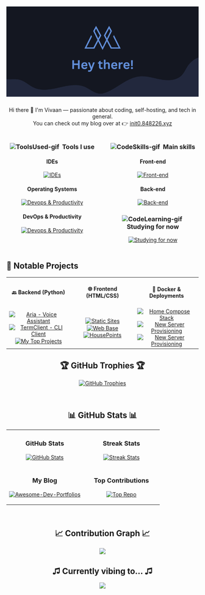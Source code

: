 
<h1 align="center">
  <img src="header.png"/>
</h1>

<p align="center">
  Hi there 👋 I'm Vivaan — passionate about coding, self-hosting, and tech in general.<br>
  You can check out my blog over at 👉 <a href="https://init0.848226.xyz/">init0.848226.xyz</a>
</p>


<!-- SKILLS & MAIN SKILLS TWO COLUMN LAYOUT -->
<div style="display: flex; gap: 24px; width: 100%;">
  <div style="flex: 1; padding: 0 8px;">
    <h3 align="center"><img src="https://media.giphy.com/media/UuYtvq24KIj6I38nQ1/giphy.gif" width="36" alt="ToolsUsed-gif">&nbsp; Tools I use</h3>
    <h4 align="center">IDEs</h4>
    <div align="center">
      <a href="https://skillicons.dev" target="_blank">
        <img src="https://skillicons.dev/icons?i=vscode&theme=dark" alt="IDEs" />
      </a>
    </div>
    <h4 align="center">Operating Systems</h4>
    <div align="center">
      <a href="https://skillicons.dev" target="_blank">
        <img src="https://skillicons.dev/icons?i=windows,linux,debian,ubuntu&theme=dark" alt="Devops & Productivity" />
      </a>
    </div>
    <h4 align="center">DevOps & Productivity</h4>
    <div align="center">
      <a href="https://skillicons.dev" target="_blank">
        <img src="https://skillicons.dev/icons?i=github,git,notion,postman,docker&theme=dark" alt="Devops & Productivity" />
      </a>
    </div>
  </div>
  <div style="flex: 1; padding: 0 8px;">
    <h3 align="center"><img src="https://media.giphy.com/media/v1.Y2lkPTc5MGI3NjExMDIzYzk0ODBlYWRlYjliZGEwNDNhZDc3YTY1NzEyMzAyYmMxOTBkOCZlcD12MV9pbnRlcm5hbF9naWZzX2dpZklkJmN0PXM/LmrjyYSZE60bHpn2Bg/giphy.gif" width="36" alt="CodeSkills-gif">&nbsp; Main skills</h3>
    <h4 align="center">Front-end</h4>
    <div align="center">
      <a href="https://skillicons.dev" target="_blank">
        <img src="https://skillicons.dev/icons?i=js,html,css&theme=dark" alt="Front-end" />
      </a>
    </div>
    <h4 align="center">Back-end</h4>
    <div align="center">
      <a href="https://skillicons.dev" target="_blank">
        <img src="https://skillicons.dev/icons?i=python,fastapi&theme=dark" alt="Back-end" />
      </a>
    </div>
    <h3 align="center"><img align="center" src="https://media.giphy.com/media/hfnkqlWI5Oh91vsvcw/giphy.gif" width="36" alt="CodeLearning-gif"/>&nbsp; Studying for now</h3>
    <div align="center">
      <a href="https://skillicons.dev" target="_blank">
        <img src="https://skillicons.dev/icons?i=react,c&theme=dark" alt="Studying for now" />
      </a>
    </div>
  </div>
</div>

<br>

## 🧠 Notable Projects

<table border="0" width="100%">
  <tr>
    <td align="center" width="33%"><h4>🔙 Backend (Python)</h4></td>
    <td align="center" width="33%"><h4>🌐 Frontend (HTML/CSS)</h4></td>
    <td align="center" width="33%"><h4>🐳 Docker & Deployments</h4></td>
  </tr>
  <tr>
    <td align="center" width="33%">
      <a href="https://github.com/vmd1/Aria-Complete">
        <img align="center" style="width:90%;max-width:470px;" src="https://github-readme-stats.vercel.app/api/pin/?username=vmd1&repo=Aria-Complete&theme=tokyonight&show_owner=true&hide_border=true&no-frame=true" alt="Aria - Voice Assistant" />
      </a>
      <a href="https://github.com/vmd1/TermClient">
        <img align="center" style="width:90%;max-width:470px;" src="https://github-readme-stats.vercel.app/api/pin/?username=vmd1&repo=TermClient&theme=tokyonight&show_owner=true&hide_border=true&no-frame=true" alt="TermClient - CLI Client" />
      </a>
      <a href="https://github.com/vmd1/My-Top-Projects">
        <img align="center" style="width:90%;max-width:470px;" src="https://github-readme-stats.vercel.app/api/pin/?username=vmd1&repo=My-Top-Projects&theme=tokyonight&show_owner=true&hide_border=true&no-frame=true" alt="My Top Projects" />
      </a>
    </td>
    <td align="center" width="33%">
      <a href="https://github.com/vmd1/My-Top-Projects/tree/main/WebSites">
        <img align="center" style="width:90%;max-width:470px;" src="https://github-readme-stats.vercel.app/api/pin/?username=vmd1&repo=My-Top-Projects&theme=tokyonight&show_owner=true&hide_border=true&no-frame=true" alt="Static Sites" />
      </a>
      <a href="https://github.com/vmd1/web-base">
        <img align="center" style="width:90%;max-width:470px;" src="https://github-readme-stats.vercel.app/api/pin/?username=vmd1&repo=web-base&theme=tokyonight&show_owner=true&hide_border=true&no-frame=true" alt="Web Base" />
      </a>
      <a href="https://github.com/vmd1/housepoints">
        <img align="center" style="width:90%;max-width:470px;" src="https://github-readme-stats.vercel.app/api/pin/?username=vmd1&repo=housepoints&theme=tokyonight&show_owner=true&hide_border=true&no-frame=true" alt="HousePoints" />
      </a>
    </td>
    <td align="center" width="33%">
      <a href="https://github.com/vmd1/home-compose">
        <img align="center" style="width:90%;max-width:470px;" src="https://github-readme-stats.vercel.app/api/pin/?username=vmd1&repo=home-compose&theme=tokyonight&show_owner=true&hide_border=true&no-frame=true" alt="Home Compose Stack" />
      </a>
      <a href="https://github.com/vmd1/new-server-provision">
        <img align="center" style="width:90%;max-width:470px;" src="https://github-readme-stats.vercel.app/api/pin/?username=vmd1&repo=new-server-provision&theme=tokyonight&show_owner=true&hide_border=true&no-frame=true" alt="New Server Provisioning" />
      </a>
      <a href="https://github.com/vmd1/scripts">
        <img align="center" style="width:90%;max-width:470px;" src="https://github-readme-stats.vercel.app/api/pin/?username=vmd1&repo=scripts&theme=tokyonight&show_owner=true&hide_border=true&no-frame=true" alt="New Server Provisioning" />
      </a>
    </td>
  </tr>
</table>

<!--Trophies Section-->   
<h2 align="center">🏆 GitHub Trophies 🏆</h2>
<p align="center">
  <a href="https://github.com/vmd1">
    <picture>
    <source media="(prefers-color-scheme: dark)" srcset="https://github-profile-trophy.vercel.app/?username=vmd1&no-bg=true&row=2&column=6&margin-w=20&margin-h=20&theme=tokyonight&no-frame=true">
      <source media="(prefers-color-scheme: light)" srcset="https://github-profile-trophy.vercel.app/?username=vmd1&no-bg=true&row=2&column=6&margin-w=20&margin-h=20&theme=tokyonight&no-frame=true">
      <img alt="GitHub Trophies" src="https://github-profile-trophy.vercel.app/?username=vmd1&no-bg=true&no-frame=true&row=2&column=6&margin-w=20&margin-h=20&theme=tokyonight&no-frame=true">
    </picture>
  </a>
</p>
<br />

<!--Github stats Table--> 
<h2 align="center">📊 GitHub Stats 📊</h2>
<table border="0" width="100%">
  <tr>
    <td width="50%">
      <h3 align="center"><strong>GitHub Stats</strong></h3>
      <p align="center">
        <a href="https://github.com/vmd1">
          <img align="center" src="https://github-readme-stats.vercel.app/api?username=vmd1&count_private=true&show_icons=true&theme=tokyonight&rank_icon=github&hide=prs,issues,contribs&show=reviews,prs_merged,prs_merged_percentage&hide_border=true&no-frame=true" alt="GitHub Stats" />
        </a>
      </p>
    </td>
    <td width="50%">
      <h3 align="center"><strong>Streak Stats</strong></h3>
      <p align="center">
        <a href="https://github.com/vmd1">
          <img align="center" src="https://streak-stats.demolab.com?user=vmd1&theme=tokyonight&hide_border=true" alt="Streak Stats" />
        </a>
      </p>
    </td>
  </tr>
  <tr>
    <td width="50%">
      <h3 align="center"><strong>My Blog</strong></h3>
      <p align="center">
        <a href="init0.848226.xyz">
          <img align="center" width="470" src="https://github-readme-stats.vercel.app/api/pin/?username=vmd1&repo=init0&theme=tokyonight&show_owner=trueffff&hide_border=true&no-frame=true" alt="Awesome-Dev-Portfolios" />
        </a>
      </p>
    </td>
    <td width="50%">
      <h3 align="center"><strong>Top Contributions</strong></h3>
      <p align="center">
        <a href="https://github.com/vmd1">
          <img align="center" src="https://github-contributor-stats.vercel.app/api?username=vmd1&limit=2&theme=tokyonight&show_owner=true&combine_all_yearly_contributions=false&hide_border=true" alt="Top Repo" />
        </a>
      </p>
    </td>
  </tr>
</table>
<br />

<!--Contribution Graph-->
<h2 align="center">📈 Contribution Graph 📈</h2>
<div align="center">
    <img src="https://github-readme-activity-graph.vercel.app/graph?username=vmd1&theme=tokyo-night&area=false&hide_border=true" border-radius="15">
</div>

<h2 align="center">♫ Currently vibing to... ♫</h2>
<div align="center">
    <img src="https://spotify-github-profile.kittinanx.com/api/view?uid=1sl4s67zya5ybt44exyu5y127&cover_image=true&theme=novatorem&show_offline=false&background_color=121212&interchange=false&bar_color=53b14f&bar_color_cover=false)](https://github.com/kittinan/spotify-github-profile" border-radius="15">
</div>